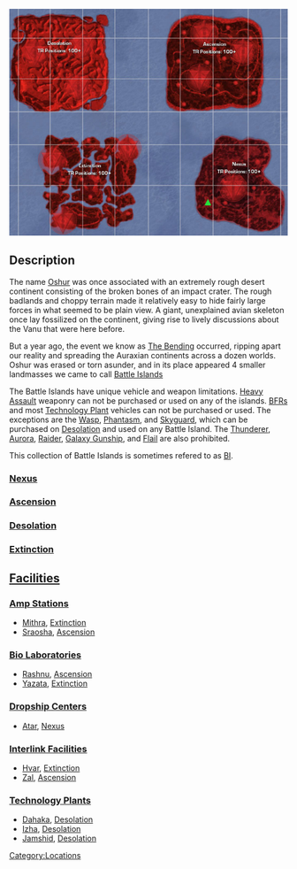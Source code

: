 ![](images/BIMap.jpg "BIMap.jpg")

## Description

The name [Oshur](Oshur "wikilink") was once associated with an extremely
rough desert continent consisting of the broken bones of an impact
crater. The rough badlands and choppy terrain made it relatively easy to
hide fairly large forces in what seemed to be plain view. A giant,
unexplained avian skeleton once lay fossilized on the continent, giving
rise to lively discussions about the Vanu that were here before.

But a year ago, the event we know as [The
Bending](The_Bending "wikilink") occurred, ripping apart our reality and
spreading the Auraxian continents across a dozen worlds. Oshur was
erased or torn asunder, and in its place appeared 4 smaller landmasses
we came to call [Battle Islands](Battle_Islands "wikilink")

The Battle Islands have unique vehicle and weapon limitations. [Heavy
Assault](Heavy_Assault "wikilink") weaponry can not be purchased or used
on any of the islands. [BFRs](BFR "wikilink") and most [Technology
Plant](Technology_Plant "wikilink") vehicles can not be purchased or
used. The exceptions are the [Wasp](Wasp "wikilink"),
[Phantasm](Phantasm "wikilink"), and [Skyguard](Skyguard "wikilink"),
which can be purchased on [Desolation](Desolation "wikilink") and used
on any Battle Island. The [Thunderer](Thunderer "wikilink"),
[Aurora](Aurora "wikilink"), [Raider](Raider "wikilink"), [Galaxy
Gunship](Galaxy_Gunship "wikilink"), and [Flail](Flail "wikilink") are
also prohibited.

This collection of Battle Islands is sometimes refered to as
[BI](Acronyms_and_Slang "wikilink").

### [Nexus](Nexus "wikilink")

### [Ascension](Ascension "wikilink")

### [Desolation](Desolation "wikilink")

### [Extinction](Extinction "wikilink")

## [Facilities](Facilities "wikilink")

### [Amp Stations](Amp_Station "wikilink")

- [Mithra](Mithra "wikilink"), [Extinction](Extinction "wikilink")
- [Sraosha](Sraosha "wikilink"), [Ascension](Ascension "wikilink")

### [Bio Laboratories](Bio_Laboratory "wikilink")

- [Rashnu](Rashnu "wikilink"), [Ascension](Ascension "wikilink")
- [Yazata](Yazata "wikilink"), [Extinction](Extinction "wikilink")

### [Dropship Centers](Dropship_Center "wikilink")

- [Atar](Atar "wikilink"), [Nexus](Nexus "wikilink")

### [Interlink Facilities](Interlink_Facility "wikilink")

- [Hvar](Hvar "wikilink"), [Extinction](Extinction "wikilink")
- [Zal](Zal "wikilink"), [Ascension](Ascension "wikilink")

### [Technology Plants](Technology_Plant "wikilink")

- [Dahaka](Dahaka "wikilink"), [Desolation](Desolation "wikilink")
- [Izha](Izha "wikilink"), [Desolation](Desolation "wikilink")
- [Jamshid](Jamshid "wikilink"), [Desolation](Desolation "wikilink")

[Category:Locations](Category:Locations "wikilink")
